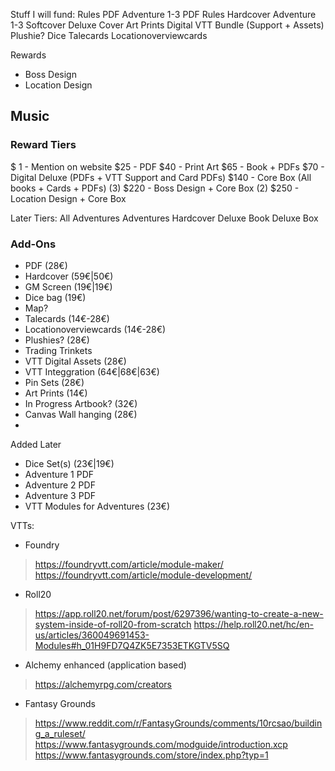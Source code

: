 Stuff I will fund:
Rules PDF
Adventure 1-3 PDF
Rules Hardcover
Adventure 1-3 Softcover
Deluxe Cover
Art Prints
Digital VTT Bundle (Support + Assets)
Plushie?
Dice
Talecards
Locationoverviewcards

Rewards
- Boss Design
- Location Design

Music
-  

### Reward Tiers
$ 1 - Mention on website
$25 - PDF
$40 - Print Art
$65 - Book + PDFs
$70 - Digital Deluxe (PDFs + VTT Support and Card PDFs)
$140 - Core Box (All books + Cards + PDFs)
(3) $220 - Boss Design + Core Box
(2) $250 - Location Design + Core Box

Later Tiers:
All Adventures
Adventures Hardcover
Deluxe Book
Deluxe Box

### Add-Ons
- PDF (28€)
- Hardcover (59€|50€)
- GM Screen (19€|19€)
- Dice bag (19€)
- Map?
- Talecards (14€-28€)
- Locationoverviewcards (14€-28€)
- Plushies? (28€)
- Trading Trinkets
- VTT Digital Assets (28€)
- VTT Integgration (64€|68€|63€)
- Pin Sets (28€)
- Art Prints (14€)
- In Progress Artbook? (32€)
- Canvas Wall hanging (28€)
- 

Added Later
- Dice Set(s) (23€|19€)
- Adventure 1 PDF
- Adventure 2 PDF
- Adventure 3 PDF
- VTT Modules for Adventures (23€)

VTTs:
- Foundry
> https://foundryvtt.com/article/module-maker/
> https://foundryvtt.com/article/module-development/
- Roll20
> https://app.roll20.net/forum/post/6297396/wanting-to-create-a-new-system-inside-of-roll20-from-scratch
> https://help.roll20.net/hc/en-us/articles/360049691453-Modules#h_01H9FD7Q4ZK5E7353ETKGTV5SQ
- Alchemy enhanced (application based)
> https://alchemyrpg.com/creators
- Fantasy Grounds
> https://www.reddit.com/r/FantasyGrounds/comments/10rcsao/building_a_ruleset/
> https://www.fantasygrounds.com/modguide/introduction.xcp
> https://www.fantasygrounds.com/store/index.php?typ=1